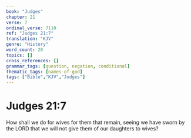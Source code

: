 ```yaml
---
book: "Judges"
chapter: 21
verse: 7
ordinal_verse: 7110
ref: "Judges 21:7"
translation: "KJV"
genre: "History"
word_count: 28
topics: []
cross_references: []
grammar_tags: [question, negation, conditional]
thematic_tags: [names-of-god]
tags: ["Bible","KJV","Judges"]
---
```


# Judges 21:7

How shall we do for wives for them that remain, seeing we have sworn by the LORD that we will not give them of our daughters to wives?

